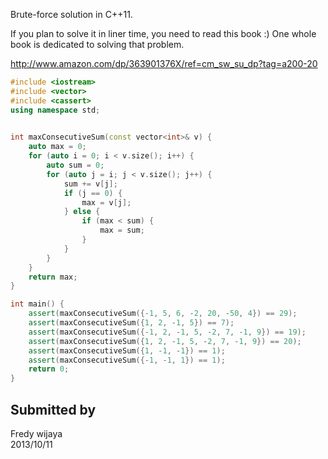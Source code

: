 Brute-force solution in C++11.

If you plan to solve it in liner time, you need to read this book :)
One whole book is dedicated to solving that problem.

http://www.amazon.com/dp/363901376X/ref=cm_sw_su_dp?tag=a200-20

 

```cpp
#include <iostream>
#include <vector>
#include <cassert>
using namespace std;
 

int maxConsecutiveSum(const vector<int>& v) {
    auto max = 0;
    for (auto i = 0; i < v.size(); i++) {
        auto sum = 0;
        for (auto j = i; j < v.size(); j++) {
            sum += v[j];
            if (j == 0) {
                max = v[j];
            } else {
                if (max < sum) {
                    max = sum;
                }
            }
        }
    }
    return max;
}

int main() {
    assert(maxConsecutiveSum({-1, 5, 6, -2, 20, -50, 4}) == 29);
    assert(maxConsecutiveSum({1, 2, -1, 5}) == 7);
    assert(maxConsecutiveSum({-1, 2, -1, 5, -2, 7, -1, 9}) == 19);
    assert(maxConsecutiveSum({1, 2, -1, 5, -2, 7, -1, 9}) == 20);
    assert(maxConsecutiveSum({1, -1, -1}) == 1);
    assert(maxConsecutiveSum({-1, -1, 1}) == 1);
    return 0;
}
```
 

## Submitted by

Fredy wijaya  
2013/10/11
